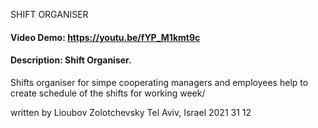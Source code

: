 SHIFT ORGANISER
#### Video Demo:  https://youtu.be/fYP_M1kmt9c
#### Description: Shift Organiser.

Shifts organiser for simpe cooperating managers and employees help to create schedule of the shifts for working week/

written by Lioubov Zolotchevsky Tel Aviv, Israel 2021 31 12 